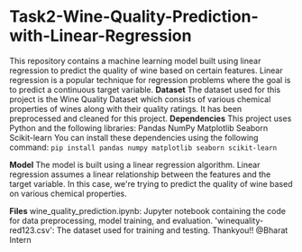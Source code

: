 # Task2-Wine-Quality-Prediction-with-Linear-Regression
This repository contains a machine learning model built using linear regression to predict the quality of wine based on certain features. Linear regression is a popular technique for regression problems where the goal is to predict a continuous target variable.
**Dataset**
The dataset used for this project is the Wine Quality Dataset which consists of various chemical properties of wines along with their quality ratings. It has been preprocessed and cleaned for this project.
**Dependencies**
This project uses Python and the following libraries:
Pandas
NumPy
Matplotlib
Seaborn
Scikit-learn
You can install these dependencies using the following command:
```pip install pandas numpy matplotlib seaborn scikit-learn```

**Model**
The model is built using a linear regression algorithm. Linear regression assumes a linear relationship between the features and the target variable. In this case, we're trying to predict the quality of wine based on various chemical properties.

**Files**
wine_quality_prediction.ipynb: Jupyter notebook containing the code for data preprocessing, model training, and evaluation.
'winequality-red123.csv': The dataset used for training and testing.
Thankyou!! @Bharat Intern
